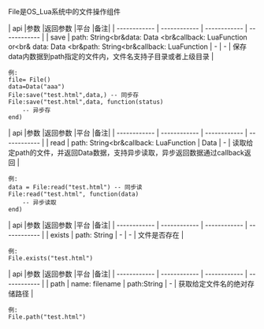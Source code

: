 File是OS_Lua系统中的文件操作组件


| api  |参数   |返回参数   |平台   |备注|
| ------------ | ------------ | ------------ | ------------ |
|   save     |  path: String<br&data: Data <br&callback: LuaFunction or<br& data: Data <br&path: String<br&callback: LuaFunction    |  -   |   -  |  保存data内数据到path指定的文件内，文件名支持子目录或者上级目录     |

    例:
    file= File()
	data=Data("aaa")
   	File:save("test.html",data,) -- 同步存
    File:save("test.html",data, function(status)
        -- 异步存
    end)

| api  |参数   |返回参数   |平台   |备注|
| ------------ | ------------ | ------------ | ------------ |
|    read    |   path: String<br&callback: LuaFunction   |   Data  |   -  |  读取给定path的文件，并返回Data数据，支持异步读取，异步返回数据通过callback返回     |

    例:
    data = File:read("test.html") -- 同步读
    File:read("test.html", function(data)
        -- 异步读取
    end)


| api  |参数   |返回参数   |平台   |备注|
| ------------ | ------------ | ------------ | ------------ |
|   exists     |   path: String   |   -  |   -  |    文件是否存在   |

    例:
	File.exists("test.html")


| api  |参数   |返回参数   |平台   |备注|
| ------------ | ------------ | ------------ | ------------ |
|    path    |  name: filename    |  path:String   |   -  |  获取给定文件名的绝对存储路径     |

    例:
	File.path("test.html")



